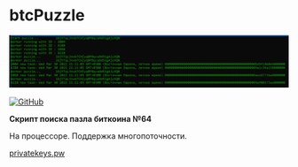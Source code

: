 # btcPuzzle

<p align="center">
    <img alt="logo" title="Logo" src="https://github.com/Exxuslee/btcPuzzle/blob/master/btcPuzzle.png">
</p>
<p>
   <a href="">
    <img alt="GitHub" src="https://img.shields.io/github/license/exxuslee/btcPuzzle">
  </a>
</p>

**Скрипт поиска пазла биткоина №64**

На процессоре. Поддержка многопоточности.

[privatekeys.pw](https://privatekeys.pw/puzzles/bitcoin-puzzle-tx)